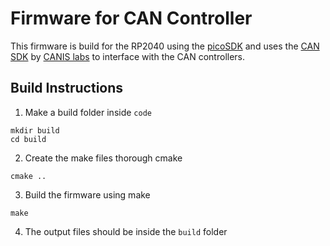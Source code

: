 # Firmware for CAN Controller
This firmware is build for the RP2040 using the [picoSDK](https://github.com/raspberrypi/pico-sdk) and uses the [CAN SDK](https://github.com/kentindell/canis-can-sdk) by [CANIS labs](https://canislabs.com/canpico/) to interface with the CAN controllers.

## Build Instructions
1. Make a build folder inside `code`
```
mkdir build
cd build
```
2. Create the make files thorough cmake
```
cmake ..
```
3. Build the firmware using make
```
make
```
4. The output files should be inside the `build` folder
